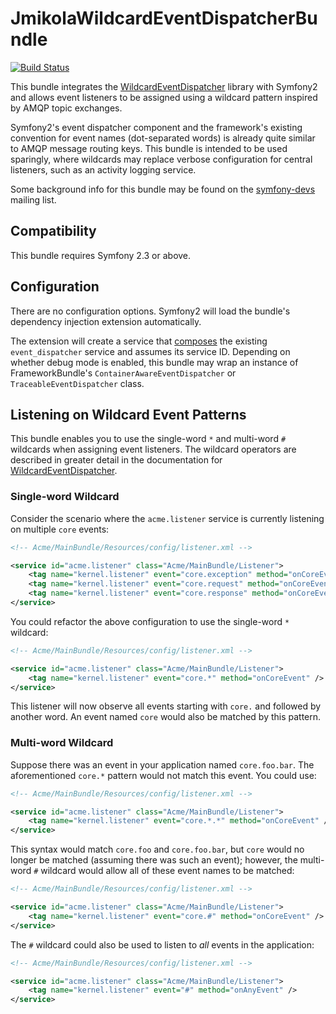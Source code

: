 # JmikolaWildcardEventDispatcherBundle

[![Build Status](https://travis-ci.org/jmikola/JmikolaWildcardEventDispatcherBundle.png?branch=master)](https://travis-ci.org/jmikola/JmikolaWildcardEventDispatcherBundle)

This bundle integrates the [WildcardEventDispatcher][] library with Symfony2 and
allows event listeners to be assigned using a wildcard pattern inspired by
AMQP topic exchanges.

Symfony2's event dispatcher component and the framework's existing convention
for event names (dot-separated words) is already quite similar to AMQP message
routing keys. This bundle is intended to be used sparingly, where wildcards may
replace verbose configuration for central listeners, such as an activity logging
service.

Some background info for this bundle may be found on the [symfony-devs][]
mailing list.

  [WildcardEventDispatcher]: https://github.com/jmikola/WildcardEventDispatcher
  [symfony-devs]: https://groups.google.com/d/topic/symfony-devs/GWeOTMfKg9s/discussion

## Compatibility

This bundle requires Symfony 2.3 or above.

## Configuration

There are no configuration options. Symfony2 will load the bundle's dependency
injection extension automatically.

The extension will create a service that [composes][] the existing
`event_dispatcher` service and assumes its service ID. Depending on whether
debug mode is enabled, this bundle may wrap an instance of FrameworkBundle's
`ContainerAwareEventDispatcher` or `TraceableEventDispatcher` class.

  [composes]: http://en.wikipedia.org/wiki/Object_composition

## Listening on Wildcard Event Patterns ##

This bundle enables you to use the single-word `*` and multi-word `#` wildcards
when assigning event listeners. The wildcard operators are described in greater
detail in the documentation for [WildcardEventDispatcher][].

### Single-word Wildcard ###

Consider the scenario where the `acme.listener` service is currently listening
on multiple `core` events:

```xml
<!-- Acme/MainBundle/Resources/config/listener.xml -->

<service id="acme.listener" class="Acme/MainBundle/Listener">
    <tag name="kernel.listener" event="core.exception" method="onCoreEvent" />
    <tag name="kernel.listener" event="core.request" method="onCoreEvent" />
    <tag name="kernel.listener" event="core.response" method="onCoreEvent" />
</service>
```

You could refactor the above configuration to use the single-word `*` wildcard:

```xml
<!-- Acme/MainBundle/Resources/config/listener.xml -->

<service id="acme.listener" class="Acme/MainBundle/Listener">
    <tag name="kernel.listener" event="core.*" method="onCoreEvent" />
</service>
```

This listener will now observe all events starting with `core.` and followed by
another word. An event named `core` would also be matched by this pattern.

### Multi-word Wildcard ###

Suppose there was an event in your application named `core.foo.bar`. The
aforementioned `core.*` pattern would not match this event. You could use:

```xml
<!-- Acme/MainBundle/Resources/config/listener.xml -->

<service id="acme.listener" class="Acme/MainBundle/Listener">
    <tag name="kernel.listener" event="core.*.*" method="onCoreEvent" />
</service>
```

This syntax would match `core.foo` and `core.foo.bar`, but `core` would no
longer be matched (assuming there was such an event); however, the multi-word
`#` wildcard would allow all of these event names to be matched:

``` xml
<!-- Acme/MainBundle/Resources/config/listener.xml -->

<service id="acme.listener" class="Acme/MainBundle/Listener">
    <tag name="kernel.listener" event="core.#" method="onCoreEvent" />
</service>
```

The `#` wildcard could also be used to listen to _all_ events in the
application:

``` xml
<!-- Acme/MainBundle/Resources/config/listener.xml -->

<service id="acme.listener" class="Acme/MainBundle/Listener">
    <tag name="kernel.listener" event="#" method="onAnyEvent" />
</service>
```
